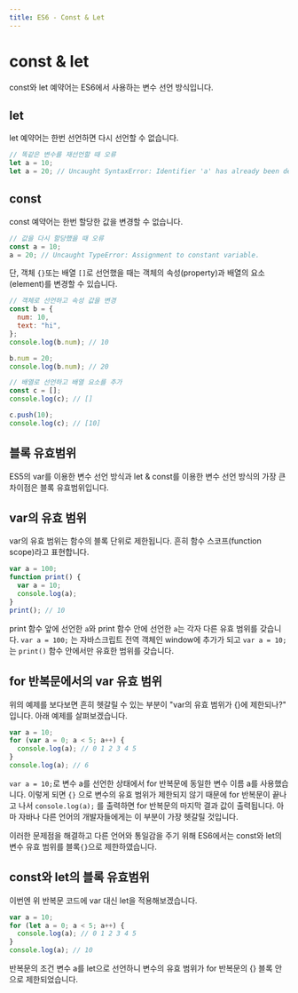 ```yaml
---
title: ES6 - Const & Let
---
```


# const & let

const와 let 예약어는 ES6에서 사용하는 변수 선언 방식입니다.

## let

let 예약어는 한번 선언하면 다시 선언할 수 없습니다.

```js
// 똑같은 변수를 재선언할 때 오류
let a = 10;
let a = 20; // Uncaught SyntaxError: Identifier 'a' has already been declared
```

## const

const 예약어는 한번 할당한 값을 변경할 수 없습니다.

```js
// 값을 다시 할당했을 때 오류
const a = 10;
a = 20; // Uncaught TypeError: Assignment to constant variable.
```

단, 객체 `{}`또는 배열 `[]`로 선언했을 때는 객체의 속성(property)과 배열의 요소(element)를 변경할 수 있습니다.

```js
// 객체로 선언하고 속성 값을 변경
const b = {
  num: 10,
  text: "hi",
};
console.log(b.num); // 10

b.num = 20;
console.log(b.num); // 20
```

```js
// 배열로 선언하고 배열 요소를 추가
const c = [];
console.log(c); // []

c.push(10);
console.log(c); // [10]
```

## 블록 유효범위

ES5의 var를 이용한 변수 선언 방식과 let & const를 이용한 변수 선언 방식의 가장 큰 차이점은 블록 유효범위입니다.

## var의 유효 범위

var의 유효 범위는 함수의 블록 단위로 제한됩니다. 흔히 함수 스코프(function scope)라고 표현합니다.

```js
var a = 100;
function print() {
  var a = 10;
  console.log(a);
}
print(); // 10
```

print 함수 앞에 선언한 `a`와 print 함수 안에 선언한 `a`는 각자 다른 유효 범위를 갖습니다.
`var a = 100;` 는 자바스크립트 전역 객체인 window에 추가가 되고 `var a = 10;`는 `print()` 함수 안에서만 유효한 범위를 갖습니다.

## for 반복문에서의 var 유효 범위

위의 예제를 보다보면 흔히 헷갈릴 수 있는 부분이 "var의 유효 범위가 {}에 제한되나?" 입니다. 아래 예제를 살펴보겠습니다.

```js
var a = 10;
for (var a = 0; a < 5; a++) {
  console.log(a); // 0 1 2 3 4 5
}
console.log(a); // 6
```

`var a = 10;`로 변수 a를 선언한 상태에서 for 반복문에 동일한 변수 이름 a를 사용했습니다. 이렇게 되면 `{}` 으로 변수의 유효 범위가 제한되지 않기 때문에 for 반복문이 끝나고 나서 `console.log(a);` 를 출력하면 for 반복문의 마지막 결과 값이 출력됩니다. 아마 자바나 다른 언어의 개발자들에게는 이 부분이 가장 헷갈릴 것입니다.

이러한 문제점을 해결하고 다른 언어와 통일감을 주기 위해 ES6에서는 const와 let의 변수 유효 범위를 블록`{}`으로 제한하였습니다.

## const와 let의 블록 유효범위

이번엔 위 반복문 코드에 var 대신 let을 적용해보겠습니다.

```js
var a = 10;
for (let a = 0; a < 5; a++) {
  console.log(a); // 0 1 2 3 4 5
}
console.log(a); // 10
```

반복문의 조건 변수 a를 let으로 선언하니 변수의 유효 범위가 for 반복문의 {} 블록 안으로 제한되었습니다.
